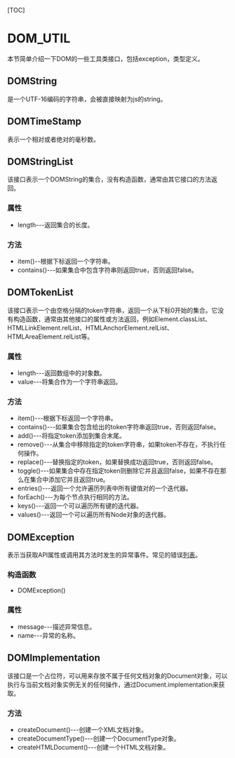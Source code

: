 [TOC]

# DOM_UTIL

本节简单介绍一下DOM的一些工具类接口，包括exception，类型定义。



## DOMString

是一个UTF-16编码的字符串，会被直接映射为js的string。



## DOMTimeStamp

表示一个相对或者绝对的毫秒数。



## DOMStringList

该接口表示一个DOMString的集合，没有构造函数，通常由其它接口的方法返回。

### 属性

- length---返回集合的长度。

### 方法

- item()--根据下标返回一个字符串。
- contains()---如果集合中包含字符串则返回true，否则返回false。



## DOMTokenList

该接口表示一个由空格分隔的token字符串，返回一个从下标0开始的集合。它没有构造函数，通常由其他接口的属性或方法返回，例如Element.classList、HTMLLinkElement.relList、HTMLAnchorElement.relList、HTMLAreaElement.relList等。

### 属性

- length---返回数组中的对象数。
- value---将集合作为一个字符串返回。

### 方法

- item()---根据下标返回一个字符串。
- contains()---如果集合包含给出的token字符串返回true，否则返回false。
- add()---将指定token添加到集合末尾。
- remove()---从集合中移除指定的token字符串，如果token不存在，不执行任何操作。
- replace()---替换指定的token，如果替换成功返回true，否则返回false。
- toggle()---如果集合中存在指定token则删除它并且返回false，如果不存在那么在集合中添加它并且返回true。
- entries()---返回一个允许遍历列表中所有键值对的一个迭代器。
- forEach()---为每个节点执行相同的方法。
- keys()---返回一个可以遍历所有键的迭代器。
- values()---返回一个可以遍历所有Node对象的迭代器。



## DOMException

表示当获取API属性或调用其方法时发生的异常事件。常见的错误[列表](https://developer.mozilla.org/en-US/docs/Web/API/DOMException#Error_names)。

### 构造函数

- DOMException()

### 属性

- message---描述异常信息。
- name---异常的名称。



## DOMImplementation

该接口是一个占位符，可以用来存放不属于任何文档对象的Document对象，可以执行与当前文档对象实例无关的任何操作，通过Document.implementation来获取。

### 方法

- createDocument()---创建一个XML文档对象。
- createDocumentType()---创建一个DocumentType对象。
- createHTMLDocument()---创建一个HTML文档对象。
